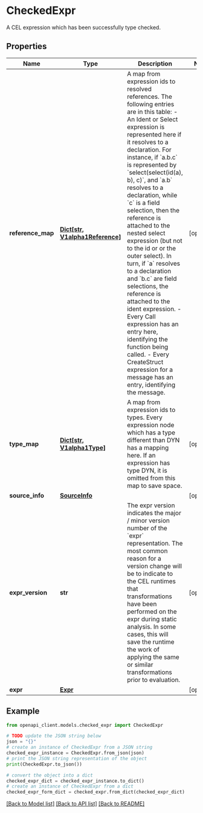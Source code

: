 # CheckedExpr

A CEL expression which has been successfully type checked.

## Properties

Name | Type | Description | Notes
------------ | ------------- | ------------- | -------------
**reference_map** | [**Dict[str, V1alpha1Reference]**](V1alpha1Reference.md) | A map from expression ids to resolved references.  The following entries are in this table:  - An Ident or Select expression is represented here if it resolves to a   declaration. For instance, if &#x60;a.b.c&#x60; is represented by   &#x60;select(select(id(a), b), c)&#x60;, and &#x60;a.b&#x60; resolves to a declaration,   while &#x60;c&#x60; is a field selection, then the reference is attached to the   nested select expression (but not to the id or or the outer select).   In turn, if &#x60;a&#x60; resolves to a declaration and &#x60;b.c&#x60; are field selections,   the reference is attached to the ident expression. - Every Call expression has an entry here, identifying the function being   called. - Every CreateStruct expression for a message has an entry, identifying   the message. | [optional] 
**type_map** | [**Dict[str, V1alpha1Type]**](V1alpha1Type.md) | A map from expression ids to types.  Every expression node which has a type different than DYN has a mapping here. If an expression has type DYN, it is omitted from this map to save space. | [optional] 
**source_info** | [**SourceInfo**](SourceInfo.md) |  | [optional] 
**expr_version** | **str** | The expr version indicates the major / minor version number of the &#x60;expr&#x60; representation.  The most common reason for a version change will be to indicate to the CEL runtimes that transformations have been performed on the expr during static analysis. In some cases, this will save the runtime the work of applying the same or similar transformations prior to evaluation. | [optional] 
**expr** | [**Expr**](Expr.md) |  | [optional] 

## Example

```python
from openapi_client.models.checked_expr import CheckedExpr

# TODO update the JSON string below
json = "{}"
# create an instance of CheckedExpr from a JSON string
checked_expr_instance = CheckedExpr.from_json(json)
# print the JSON string representation of the object
print(CheckedExpr.to_json())

# convert the object into a dict
checked_expr_dict = checked_expr_instance.to_dict()
# create an instance of CheckedExpr from a dict
checked_expr_form_dict = checked_expr.from_dict(checked_expr_dict)
```
[[Back to Model list]](../README.md#documentation-for-models) [[Back to API list]](../README.md#documentation-for-api-endpoints) [[Back to README]](../README.md)



